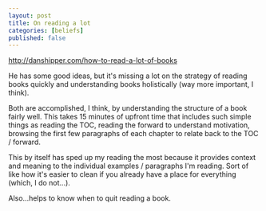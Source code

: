 ```yaml
---
layout: post
title: On reading a lot
categories: [beliefs]
published: false
---
```


http://danshipper.com/how-to-read-a-lot-of-books


He has some good ideas, but it's missing a lot on the strategy of reading books quickly and understanding books holistically (way more important, I think).

Both are accomplished, I think, by understanding the structure of a book fairly well. This takes 15 minutes of upfront time that includes such simple things as reading the TOC, reading the forward to understand motivation, browsing the first few paragraphs of each chapter to relate back to the TOC / forward.

This by itself has sped up my reading the most because it provides context and meaning to the individual examples / paragraphs I'm reading. Sort of like how it's easier to clean if you already have a place for everything (which, I do not...).

Also...helps to know when to quit reading a book.